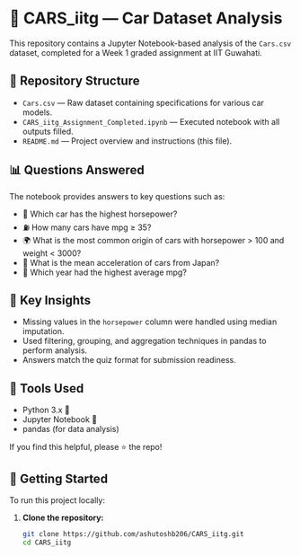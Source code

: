 # 🚗 CARS_iitg — Car Dataset Analysis

This repository contains a Jupyter Notebook-based analysis of the `Cars.csv` dataset, completed for a Week 1 graded assignment at IIT Guwahati.

## 📁 Repository Structure

- `Cars.csv` — Raw dataset containing specifications for various car models.
- `CARS_iitg_Assignment_Completed.ipynb` — Executed notebook with all outputs filled.
- `README.md` — Project overview and instructions (this file).

## 📊 Questions Answered

The notebook provides answers to key questions such as:

- 🔋 Which car has the highest horsepower?
- ⛽ How many cars have mpg ≥ 35?
- 🌍 What is the most common origin of cars with horsepower > 100 and weight < 3000?
- 🏁 What is the mean acceleration of cars from Japan?
- 📅 Which year had the highest average mpg?

## 📌 Key Insights

- Missing values in the `horsepower` column were handled using median imputation.
- Used filtering, grouping, and aggregation techniques in pandas to perform analysis.
- Answers match the quiz format for submission readiness.

## 🧪 Tools Used

- Python 3.x 🐍
- Jupyter Notebook 📓
- pandas (for data analysis)


If you find this helpful, please ⭐ the repo!

## 🚀 Getting Started

To run this project locally:

1. **Clone the repository:**
   ```bash
   git clone https://github.com/ashutoshb206/CARS_iitg.git
   cd CARS_iitg
